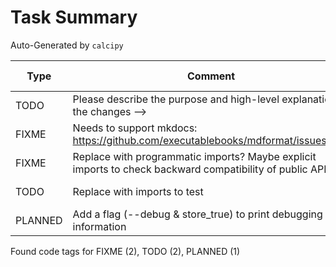 # Task Summary

Auto-Generated by `calcipy`

| Type    | Comment                                                                                                  | Last Edit   | Source File                                                                                                                                                     |
|---------|----------------------------------------------------------------------------------------------------------|-------------|-----------------------------------------------------------------------------------------------------------------------------------------------------------------|
| TODO    | Please describe the purpose and high-level explanation of the changes -->                                | 2023-01-30  | [.github/PULL_REQUEST_TEMPLATE.md:5](https://github.com/KyleKing/tail-jsonl/blame/400f4df2e7ddf078a88a70057a9af749dec69c95/.github/PULL_REQUEST_TEMPLATE.md#L5) |
| FIXME   | Needs to support mkdocs: https://github.com/executablebooks/mdformat/issues/317                          | 2023-01-30  | [.pre-commit-config.yaml:49](https://github.com/KyleKing/tail-jsonl/blame/400f4df2e7ddf078a88a70057a9af749dec69c95/.pre-commit-config.yaml#L49)                 |
| FIXME   | Replace with programmatic imports? Maybe explicit imports to check backward compatibility of public API? | 2023-01-30  | [scripts/check_imports.py:7](https://github.com/KyleKing/tail-jsonl/blame/400f4df2e7ddf078a88a70057a9af749dec69c95/scripts/check_imports.py#L7)                 |
| TODO    | Replace with imports to test                                                                             | 2023-01-30  | [scripts/check_imports.py:14](https://github.com/KyleKing/tail-jsonl/blame/400f4df2e7ddf078a88a70057a9af749dec69c95/scripts/check_imports.py#L14)               |
| PLANNED | Add a flag (--debug & store_true) to print debugging information                                         | 2023-02-02  | [tail_jsonl/main.py:34](https://github.com/KyleKing/tail-jsonl/blame/fd15e5907afae783ba21bb0f9d310cc6b08008c4/tail_jsonl/main.py#L34)                           |

Found code tags for FIXME (2), TODO (2), PLANNED (1)

<!-- calcipy:skip_tags -->
